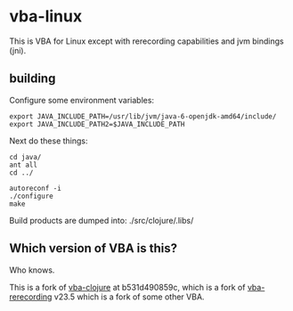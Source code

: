 # vba-linux

This is VBA for Linux except with rerecording capabilities and jvm bindings
(jni).

## building

Configure some environment variables:

```
export JAVA_INCLUDE_PATH=/usr/lib/jvm/java-6-openjdk-amd64/include/
export JAVA_INCLUDE_PATH2=$JAVA_INCLUDE_PATH
```

Next do these things:

```
cd java/
ant all
cd ../

autoreconf -i
./configure
make
```

Build products are dumped into: ./src/clojure/.libs/

## Which version of VBA is this?

Who knows.

This is a fork of [vba-clojure](http://hg.bortreb.com/vba-clojure) at
b531d490859c, which is a fork of
[vba-rerecording](https://code.google.com/p/vba-rerecording/) v23.5 which is a
fork of some other VBA.
